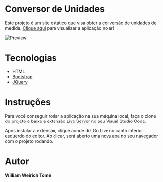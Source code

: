 # Conversor de Unidades

Este projeto é um site estático que visa obter a conversão de unidades de medida.
[Clique aqui](https://conversor-de-unidades.williamtome.dev/) para visualizar a aplicação no ar!

![Preview](https://github.com/williamtome/conversor-unidades/blob/master/conversor-unidades.gif?raw=true)

# Tecnologias

* HTML
* [Bootstrap](https://getbootstrap.com/)
* [JQuery](https://jquery.com/)

# Instruções

Para você conseguir rodar a aplicação na sua máquina local, faça o clone do projeto e baixe a extensão [Live Server](https://marketplace.visualstudio.com/items?itemName=ritwickdey.LiveServer) no seu Visual Studio Code.

Após instalar a extensão, clique aonde diz Go Live no canto inferior esquerdo do editor.
Ao clicar, será aberto uma nova aba no seu navegador com o projeto rodando.
# Autor

**William Weirich Tomé**
